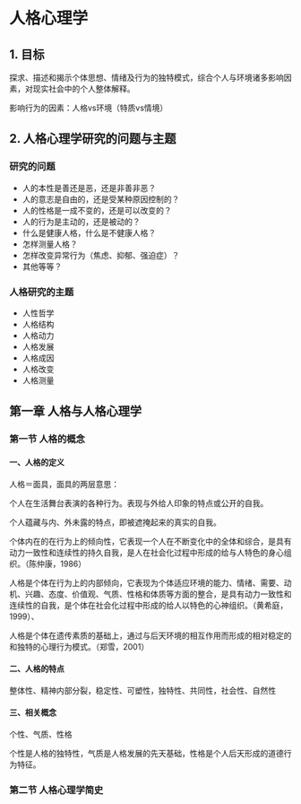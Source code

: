 # 人格心理学

## 1. 目标

探求、描述和揭示个体思想、情绪及行为的独特模式，综合个人与环境诸多影响因素，对现实社会中的个人整体解释。

影响行为的因素：人格vs环境（特质vs情境）

## 2. 人格心理学研究的问题与主题

### 研究的问题

* 人的本性是善还是恶，还是非善非恶？
* 人的意志是自由的，还是受某种原因控制的？
* 人的性格是一成不变的，还是可以改变的？
* 人的行为是主动的，还是被动的？
* 什么是健康人格，什么是不健康人格？
* 怎样测量人格？
* 怎样改变异常行为（焦虑、抑郁、强迫症）？
* 其他等等？

### 人格研究的主题

* 人性哲学
* 人格结构
* 人格动力
* 人格发展
* 人格成因
* 人格改变
* 人格测量

## 第一章 人格与人格心理学

### 第一节 人格的概念

#### 一、人格的定义

人格＝面具，面具的两层意思：

个人在生活舞台表演的各种行为。表现与外给人印象的特点或公开的自我。

个人蕴藏与内、外未露的特点，即被遮掩起来的真实的自我。

个体内在的在行为上的倾向性，它表现一个人在不断变化中的全体和综合，是具有动力一致性和连续性的持久自我，是人在社会化过程中形成的给与人特色的身心组织。（陈仲康，1986）

人格是个体在行为上的内部倾向，它表现为个体适应环境的能力、情绪、需要、动机、兴趣、态度、价值观、气质、性格和体质等方面的整合，是具有动力一致性和连续性的自我，是个体在社会化过程中形成的给人以特色的心神组织。（黄希庭，1999）、

人格是个体在遗传素质的基础上，通过与后天环境的相互作用而形成的相对稳定的和独特的心理行为模式。（郑雪，2001）

#### 二、人格的特点

整体性、精神内部分裂，稳定性、可塑性，独特性、共同性，社会性、自然性

#### 三、相关概念

个性、气质、性格

个性是人格的独特性，气质是人格发展的先天基础，性格是个人后天形成的道德行为特征。


### 第二节 人格心理学简史